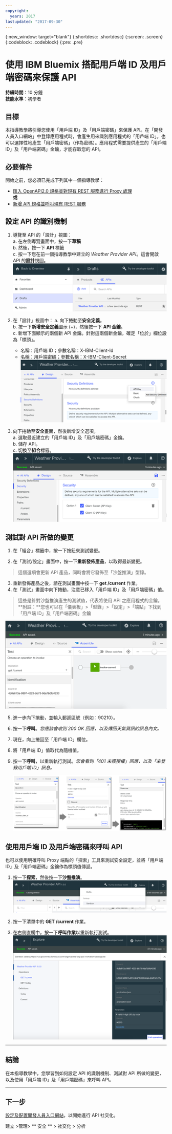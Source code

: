```yaml
---
copyright:
  years: 2017
lastupdated: "2017-09-30"
---
```


{:new_window: target="blank"}
{:shortdesc: .shortdesc}
{:screen: .screen}
{:codeblock: .codeblock}
{:pre: .pre}

# 使用 IBM Bluemix 搭配用戶端 ID 及用戶端密碼來保護 API

**持續時間**：10 分鐘  
**技能水準**：初學者


## 目標

本指導教學將引導您使用「用戶端 ID」及「用戶端密碼」來保護 API。在「開發人員入口網站」中登錄應用程式時，會產生用來識別應用程式的「用戶端 ID」。也可以選擇性地產生「用戶端密碼」（作為密碼）。應用程式需要提供產生的「用戶端 ID」及「用戶端密碼」金鑰，才能存取您的 API。


## 必要條件

開始之前，您必須已完成下列其中一個指導教學： 
- [匯入 OpenAPI2.0 規格並對現有 REST 服務進行 Proxy 處理](tut_rest_landing.html)  
**或**  
- [新增 API 規格並呼叫現有 REST 服務](tut_rest_landing.html)


## 設定 API 的識別機制

1. 導覽至 API 的「設計」視圖：  
   a. 在左側導覽畫面中，按一下**草稿**  
   b. 然後，按一下 **API** 標籤  
   c. 按一下您在前一個指導教學中建立的 _Weather Provider API_。這會開啟 API 的**設計**視圖。  
   ![](images/1_goto_drafts_api.png)  

2. 在「設計」視圖中：
    a. 向下捲動至**安全定義**。  
    b. 按一下**新增安全定義**圖示 (+)，然後按一下 **API 金鑰**。  
    c. 新增下面顯示的兩個新 API 金鑰。針對這兩個新金鑰，確定「位於」欄位設為「標頭」。  
      - 名稱：用戶端 ID；參數名稱：X-IBM-Client-Id  
      - 名稱：用戶端密碼；參數名稱：X-IBM-Client-Secret    
        ![](images/2_security_definitions.png)  

3. 向下捲動至**安全**畫面，然後新增安全選項。  
    a. 選取最近建立的「用戶端 ID」及「用戶端密碼」金鑰。  
    b. 儲存 API。  
    c. 切換至**組合**標籤。  
    ![](images/3_security_option.png)  


## 測試對 API 所做的變更

1. 在「組合」標籤中，按一下按鈕來測試變更。

2. 在「測試/設定」畫面中，按一下**重新發佈產品**，以取得最新變更。 
> 這個選項會更新 API 產品，同時會將它發佈至「沙盤推演」型錄。

3. 重新發佈產品之後，請在測試畫面中按一下 **get /current** 作業。
4. 在「測試」畫面中向下捲動，注意已移入「用戶端 ID」及「用戶端密碼」值。 
> 這些是針對沙盤推演產生的測試值，代表將使用 API 之應用程式的金鑰。
> **附註：**您也可以在「儀表板」>「型錄」>「設定」>「端點」下找到「用戶端 ID」及「用戶端密碼」金鑰   
  
  ![](images/test_api_keys_1.png)

5. 進一步向下捲動，並輸入郵遞區號（例如：90210）。 
6. 按一下**呼叫**。_您應該會收到 200 OK 回應，以及傳回天氣資訊的訊息內文。_
7. 現在，向上捲回至「用戶端 ID」欄位。 
8. 將「用戶端 ID」值取代為隨機值。
9. 按一下**呼叫**，以重新執行測試。_您會看到「401 未獲授權」回應，以及「未登錄用戶端 ID」訊息。_  

    ![](images/test_api_keys_3.png)  


## 使用用戶端 ID 及用戶端密碼來呼叫 API

也可以使用明確呼叫 Proxy 端點的「探索」工具來測試安全設定，並將「用戶端 ID」及「用戶端密碼」金鑰作為標頭值傳遞。

1. 按一下**探索**，然後按一下**沙盤推演**。
    ![](images/explore_1.png)

2. 按一下清單中的 **GET /current** 作業。

3. 在右側直欄中，按一下**呼叫作業**以重新執行測試。
    ![](images/explore_3.png)

---

## 結論
在本指導教學中，您學習到如何設定 API 的識別機制、測試對 API 所做的變更，以及使用「用戶端 ID」及「用戶端密碼」來呼叫 API。 

---

## 下一步

[設定及配置開發人員入口網站](tut_config_dev_portal.html)，以開始進行 API 社交化。

建立 >管理> ** 安全 ** > 社交化 > 分析
